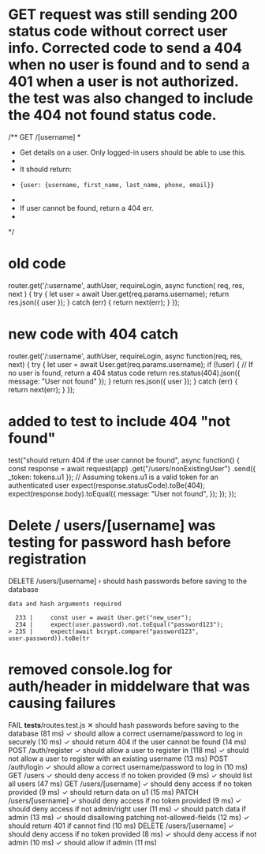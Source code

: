 

# GET request was still sending 200 status code without correct user info. Corrected code to send a 404 when no user is found and to send a 401 when a user is not authorized. the test was also changed to include the 404 not found status code.

/** GET /[username]
 *
 * Get details on a user. Only logged-in users should be able to use this.
 *
 * It should return:
 *     {user: {username, first_name, last_name, phone, email}}
 *
 * If user cannot be found, return a 404 err.
 *
 */

# old code 
router.get('/:username', authUser, requireLogin, async function(
  req,
  res,
  next
) {
  try {
    let user = await User.get(req.params.username);
    return res.json({ user });
  } catch (err) {
    return next(err);
  }
});
# new code with 404 catch 
router.get('/:username', authUser, requireLogin, async function(req, res, next) {
  try {
    let user = await User.get(req.params.username);
    if (!user) {
      // If no user is found, return a 404 status code
      return res.status(404).json({ message: "User not found" });
    }
    return res.json({ user });
  } catch (err) {
    return next(err); 
  }
});

# added to test to include 404 "not found"  
 test("should return 404 if the user cannot be found", async function() {
    const response = await request(app)
      .get("/users/nonExistingUser")
      .send({ _token: tokens.u1 }); // Assuming tokens.u1 is a valid token for an authenticated user
    expect(response.statusCode).toBe(404);
    expect(response.body).toEqual({
      message: "User not found",
    });
  });
});


# Delete / users/[username] was testing for password hash before registration 
DELETE /users/[username] › should hash passwords before saving to the database

    data and hash arguments required

      233 |     const user = await User.get("new_user");
      234 |     expect(user.password).not.toEqual("password123");
    > 235 |     expect(await bcrypt.compare("password123", user.password)).toBe(tr

# removed console.log for auth/header in middelware that was causing failures 


 FAIL  __tests__/routes.test.js
  ✕ should hash passwords before saving to the database (81 ms)
  ✓ should allow a correct username/password to log in securely (10 ms)
  ✓ should return 404 if the user cannot be found (14 ms)
  POST /auth/register
    ✓ should allow a user to register in (118 ms)
    ✓ should not allow a user to register with an existing username (13 ms)
  POST /auth/login
    ✓ should allow a correct username/password to log in (10 ms)
  GET /users
    ✓ should deny access if no token provided (9 ms)
    ✓ should list all users (47 ms)
  GET /users/[username]
    ✓ should deny access if no token provided (9 ms)
    ✓ should return data on u1 (15 ms)
  PATCH /users/[username]
    ✓ should deny access if no token provided (9 ms)
    ✓ should deny access if not admin/right user (11 ms)
    ✓ should patch data if admin (13 ms)
    ✓ should disallowing patching not-allowed-fields (12 ms)
    ✓ should return 401 if cannot find (10 ms)
  DELETE /users/[username]
    ✓ should deny access if no token provided (8 ms)
    ✓ should deny access if not admin (10 ms)
    ✓ should allow if admin (11 ms)